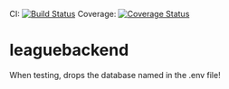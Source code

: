 CI: [![Build Status](https://travis-ci.org/Knniff/loginbackend.svg?branch=master)](https://travis-ci.org/Knniff/loginbackend)
Coverage: [![Coverage Status](https://coveralls.io/repos/github/Knniff/loginbackend/badge.svg?branch=master)](https://coveralls.io/github/Knniff/loginbackend?branch=master)
 # leaguebackend
When testing, drops the database named in the .env file!
